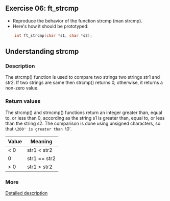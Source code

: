## Exercise 06: ft_strcmp
- Reproduce the behavior of the function strcmp (man strcmp).
- Here's how it should be prototyped:
```C
	int	ft_strcmp(char *s1, char *s2);
```

## Understanding strcmp

### Description
The strcmp() function is used to compare two strings two strings str1 and str2. If two strings are same then strcmp() returns 0, otherwise, it returns a non-zero value.

### Return values
The strcmp() and strncmp() functions return an integer greater than, equal to, or less than 0, according as the string s1 is greater than, equal to, or less than the string s2.  The comparison is done using unsigned characters, so that `\200' is greater than `\0'.

| Value | Meaning |
|---|----|
| < 0| str1 < str2
| 0|str1 == str2
| > 0  | str1 > str2

### More
[Detailed description](https://overiq.com/c-programming-101/the-strcmp-function-in-c/)
